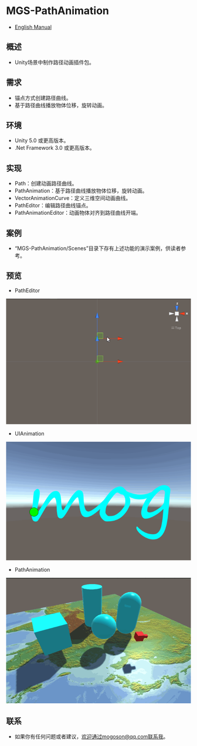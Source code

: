 ﻿# MGS-PathAnimation
- [English Manual](./README.md)

## 概述
- Unity场景中制作路径动画插件包。

## 需求
- 锚点方式创建路径曲线。
- 基于路径曲线播放物体位移，旋转动画。

## 环境
- Unity 5.0 或更高版本。
- .Net Framework 3.0 或更高版本。

## 实现
- Path：创建动画路径曲线。
- PathAnimation：基于路径曲线播放物体位移，旋转动画。
- VectorAnimationCurve：定义三维空间动画曲线。
- PathEditor：编辑路径曲线锚点。
- PathAnimationEditor：动画物体对齐到路径曲线开端。

## 案例
- “MGS-PathAnimation/Scenes”目录下存有上述功能的演示案例，供读者参考。

## 预览
- PathEditor

![PathEditor](./Attachments/README_Image/PathEditor.gif)

- UIAnimation

![UIAnimation](./Attachments/README_Image/UIAnimation.gif)

- PathAnimation

![PathAnimation](./Attachments/README_Image/PathAnimation.gif)

## 联系
- 如果你有任何问题或者建议，欢迎通过mogoson@qq.com联系我。
